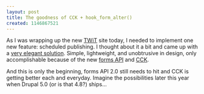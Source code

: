 ```yaml
--- 
layout: post
title: The goodness of CCK + hook_form_alter()
created: 1146867521
---
```

As I was wrapping up the new <a href="http://www.twit.tv">TWiT</a> site today, I needed to implement one new feature: scheduled publishing. I thought about it a bit and came up with a <a href="http://www.lullabot.com/node/85">very elegant solution</a>. Simple, lightweight, and unobtrusive in design, only accomplishable because of the new <a href="http://drupal.org/node/37775">forms API</a> and <a href="http://drupal.org/project/cck">CCK</a>.

And this is only the beginning, forms API 2.0 still needs to hit and CCK is getting better each and everyday. Imagine the possibilities later this year when Drupal 5.0 (or is that 4.8?) ships... 
